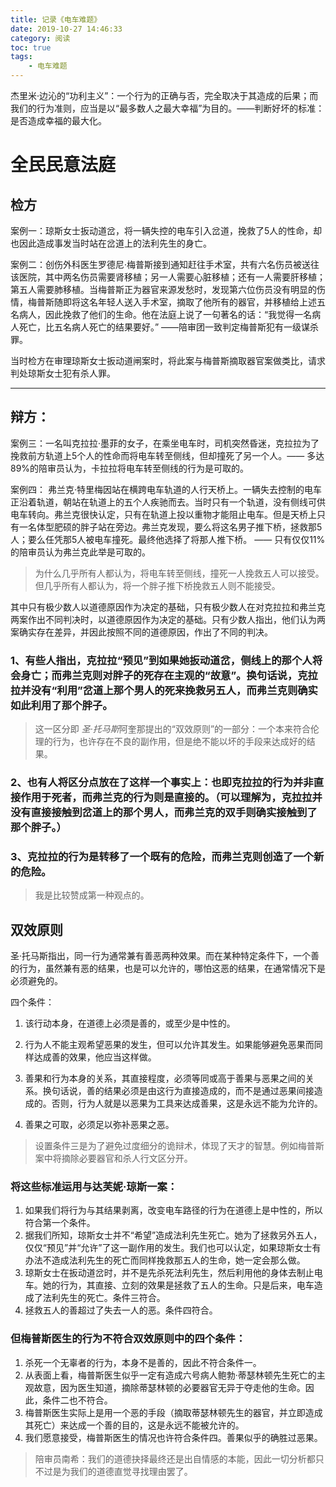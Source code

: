 ```yaml
---
title: 记录《电车难题》
date: 2019-10-27 14:46:33
category: 阅读
toc: true
tags:
    - 电车难题
---
```



杰里米·边沁的“功利主义”：一个行为的正确与否，完全取决于其造成的后果；而我们的行为准则，应当是以“最多数人之最大幸福”为目的。——判断好坏的标准：是否造成幸福的最大化。

<!-- more -->

# 全民民意法庭

## 检方

案例一：琼斯女士扳动道岔，将一辆失控的电车引入岔道，挽救了5人的性命，却也因此造成事发当时站在岔道上的法利先生的身亡。

案例二：创伤外科医生罗德尼·梅普斯接到通知赶往手术室，共有六名伤员被送往该医院，其中两名伤员需要肾移植；另一人需要心脏移植；还有一人需要肝移植；第五人需要肺移植。当梅普斯正为器官来源发愁时，发现第六位伤员没有明显的伤情，梅普斯随即将这名年轻人送入手术室，摘取了他所有的器官，并移植给上述五名病人，因此挽救了他们的生命。他在法庭上说了一句著名的话：“我觉得一名病人死亡，比五名病人死亡的结果要好。”  ——陪审团一致判定梅普斯犯有一级谋杀罪。

当时检方在审理琼斯女士扳动道闸案时，将此案与梅普斯摘取器官案做类比，请求判处琼斯女士犯有杀人罪。

---

## 辩方：

案例三：一名叫克拉拉·墨菲的女子，在乘坐电车时，司机突然昏迷，克拉拉为了挽救前方轨道上5个人的性命而将电车转至侧线，但却撞死了另一个人。—— 多达89%的陪审员认为，卡拉拉将电车转至侧线的行为是可取的。

案例四： 弗兰克·特里梅因站在横跨电车轨道的人行天桥上。一辆失去控制的电车正沿着轨道，朝站在轨道上的五个人疾驰而去。当时只有一个轨道，没有侧线可供电车转向。弗兰克很快认定，只有在轨道上投以重物才能阻止电车。但是天桥上只有一名体型肥硕的胖子站在旁边。弗兰克发现，要么将这名男子推下桥，拯救那5人；要么任凭那5人被电车撞死。最终他选择了将那人推下桥。 —— 只有仅仅11%的陪审员认为弗兰克此举是可取的。

> 为什么几乎所有人都认为，将电车转至侧线，撞死一人挽救五人可以接受。但几乎所有人都认为，将一个胖子推下桥挽救五人则不能接受。

其中只有极少数人以道德原因作为决定的基础，只有极少数人在对克拉拉和弗兰克两案作出不同判决时，以道德原因作为决定的基础。只有少数人指出，他们认为两案确实存在差异，并因此按照不同的道德原因，作出了不同的判决。

### 1、有些人指出，克拉拉“预见”到如果她扳动道岔，侧线上的那个人将会身亡；而弗兰克则对胖子的死存在主观的“故意”。换句话说，克拉拉并没有“利用”岔道上那个男人的死来挽救另五人，而弗兰克则确实如此利用了那个胖子。

> 这一区分即 *圣·托马斯*阿奎那提出的“双效原则”的一部分：一个本来符合伦理的行为，也许存在不良的副作用，但是绝不能以坏的手段来达成好的结果。

### 2、也有人将区分点放在了这样一个事实上：也即克拉拉的行为并非直接作用于死者，而弗兰克的行为则是直接的。（可以理解为，克拉拉并没有直接接触到岔道上的那个男人，而弗兰克的双手则确实接触到了那个胖子。）

### 3、克拉拉的行为是转移了一个既有的危险，而弗兰克则创造了一个新的危险。

> 我是比较赞成第一种观点的。

## 双效原则

圣·托马斯指出，同一行为通常兼有善恶两种效果。而在某种特定条件下，一个善的行为，虽然兼有恶的结果，也是可以允许的，哪怕这恶的结果，在通常情况下是必须避免的。

四个条件：

1. 该行动本身，在道德上必须是善的，或至少是中性的。

2. 行为人不能主观希望恶果的发生，但可以允许其发生。如果能够避免恶果而同样达成善的效果，他应当这样做。
    
3. 善果和行为本身的关系，其直接程度，必须等同或高于善果与恶果之间的关系。换句话说，善的结果必须是由这行为直接造成的，而不是通过恶果间接造成的。否则，行为人就是以恶果为工具来达成善果，这是永远不能为允许的。

4. 善果之可取，必须足以弥补恶果之恶。

> 设置条件三是为了避免过度细分的诡辩术，体现了天才的智慧。例如梅普斯案中将摘除必要器官和杀人行文区分开。

### 将这些标准运用与达芙妮·琼斯一案：

1. 如果我们将行为与其结果剥离，改变电车路径的行为在道德上是中性的，所以符合第一个条件。
2. 据我们所知，琼斯女士并不“希望”造成法利先生死亡。她为了拯救另外五人，仅仅“预见”并“允许”了这一副作用的发生。我们也可以认定，如果琼斯女士有办法不造成法利先生的死亡而同样挽救那五人的生命，她一定会那么做。
3. 琼斯女士在扳动道岔时，并不是先杀死法利先生，然后利用他的身体去制止电车。她的行为，其直接、立刻的效果是拯救了五人的生命。只是后来，电车造成了法利先生的死亡。条件三符合。
4. 拯救五人的善超过了失去一人的恶。条件四符合。

### 但梅普斯医生的行为不符合双效原则中的四个条件：

1. 杀死一个无辜者的行为，本身不是善的，因此不符合条件一。
2. 从表面上看，梅普斯医生似乎一定有造成六号病人鲍勃·蒂瑟林顿先生死亡的主观故意，因为医生知道，摘除蒂瑟林顿的必要器官无异于夺走他的生命。因此，条件二也不符合。
3. 梅普斯医生实际上是用一个恶的手段（摘取蒂瑟林顿先生的器官，并立即造成其死亡）来达成一个善的目的，这是永远不能被允许的。
4. 我们愿意接受，梅普斯医生的情况也许符合条件四。善果似乎的确胜过恶果。


> 陪审员南希：我们的道德抉择最终还是出自情感的本能，因此一切分析都只不过是为我们的道德直觉寻找理由罢了。


